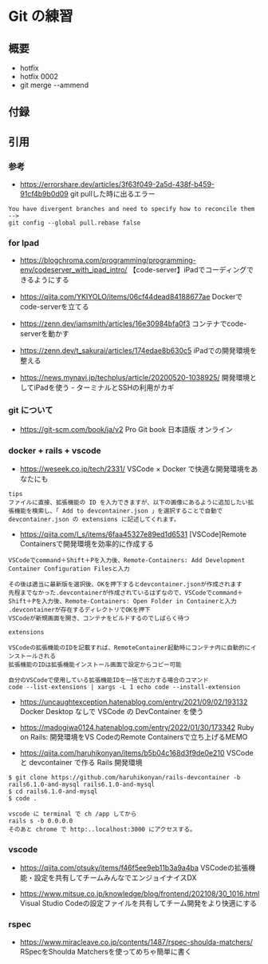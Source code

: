 # Git の練習

## 概要

- hotfix
- hotfix 0002
- git merge --ammend

## 付録

## 引用

### 参考

- <https://errorshare.dev/articles/3f63f049-2a5d-438f-b459-91cf4b9b0d09>
git pullした時に出るエラー

```text
You have divergent branches and need to specify how to reconcile them
-->
git config --global pull.rebase false
```

### for Ipad

- <https://blogchroma.com/programming/programming-env/codeserver_with_ipad_intro/>
  【code-server】iPadでコーディングできるようにする

- <https://qiita.com/YKIYOLO/items/06cf44dead84188677ae>
  Dockerでcode-serverを立てる

- <https://zenn.dev/iamsmith/articles/16e30984bfa0f3>
  コンテナでcode-serverを動かす

- <https://zenn.dev/t_sakurai/articles/174edae8b630c5>
  iPadでの開発環境を整える

- <https://news.mynavi.jp/techplus/article/20200520-1038925/>
  開発環境としてiPadを使う - ターミナルとSSHの利用がカギ

### git について

- <https://git-scm.com/book/ja/v2>
   Pro Git book 日本語版 オンライン

### docker + rails + vscode

- <https://weseek.co.jp/tech/2331/>
  VSCode × Docker で快適な開発環境をあなたにも

```text
tips
ファイルに直接、拡張機能の ID を入力できますが、以下の画像にあるように追加したい拡張機能を検索し、「 Add to devcontainer.json 」を選択することで自動で devcontainer.json の extensions に記述してくれます。
```

- <https://qiita.com/I_s/items/6faa45327e89ed1d6531>
  [VSCode]Remote Containersで開発環境を効率的に作成する

```text
VSCodeでcommand＋Shift＋Pを入力後、Remote-Containers: Add Development Container Configuration Filesと入力

その後は適当に最新版を選択後、OKを押下するとdevcontainer.jsonが作成されます
先程までなかった.devcontainerが作成されているはずなので、VSCodeでcommand＋Shift＋Pを入力後、Remote-Containers: Open Folder in Containerと入力
.devcontainerが存在するディレクトリでOKを押下
VSCodeが新規画面を開き、コンテナをビルドするのでしばらく待つ

extensions

VSCodeの拡張機能のIDを記載すれば、RemoteContainer起動時にコンテナ内に自動的にインストールされる
拡張機能のIDは拡張機能インストール画面で設定からコピー可能

自分のVSCodeで使用している拡張機能IDを一括で出力する場合のコマンド
code --list-extensions | xargs -L 1 echo code --install-extension

```

- <https://uncaughtexception.hatenablog.com/entry/2021/09/02/193132>
  Docker Desktop なしで VSCode の DevContainer を使う

- <https://madogiwa0124.hatenablog.com/entry/2022/01/30/173342>
  Ruby on Rails: 開発環境をVS CodeのRemote Containersで立ち上げるMEMO

- <https://qiita.com/haruhikonyan/items/b5b04c168d3f9de0e210>
  VSCode と devcontainer で作る Rails 開発環境

```shell
$ git clone https://github.com/haruhikonyan/rails-devcontainer -b rails6.1.0-and-mysql rails6.1.0-and-mysql
$ cd rails6.1.0-and-mysql
$ code .

vscode に terminal で ch /app してから
rails s -b 0.0.0.0
そのあと chrome で http:..localhost:3000 にアクセスする。
```

### vscode

- <https://qiita.com/otsuky/items/f46f5ee9eb11b3a9a4ba>
  VSCodeの拡張機能・設定を共有してチームみんなでエンジョイナイスDX

- <https://www.mitsue.co.jp/knowledge/blog/frontend/202108/30_1016.html>
  Visual Studio Codeの設定ファイルを共有してチーム開発をより快適にする

### rspec

- <https://www.miracleave.co.jp/contents/1487/rspec-shoulda-matchers/>
  RSpecをShoulda Matchersを使ってめちゃ簡単に書く
